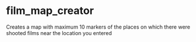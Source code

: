 # film_map_creator
Creates a map with maximum 10 markers of the places on which there were shooted films near the location you entered
